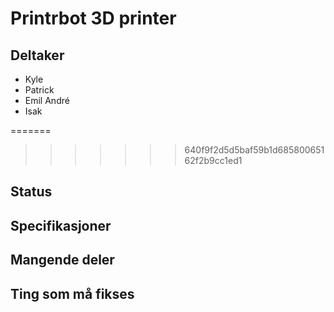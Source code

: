 # Printrbot 3D printer

## Deltaker
- Kyle
- Patrick
- Emil André
- Isak


=======

>>>>>>> 640f9f2d5d5baf59b1d68580065162f2b9cc1ed1
## Status

## Specifikasjoner

## Mangende deler

## Ting som må fikses

